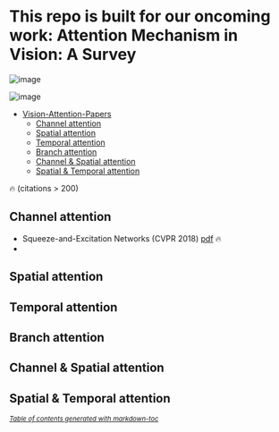 # This repo is built for our oncoming work: Attention Mechanism in Vision: A Survey

![image](https://github.com/MenghaoGuo/Awesome-Vision-Attentions/blob/main/imgs/timeline.png)


![image](https://github.com/MenghaoGuo/Awesome-Vision-Attentions/blob/main/imgs/attention_category.png)



- [Vision-Attention-Papers](#vision-attention-papers)
  * [Channel attention](#channel-attention)
  * [Spatial attention](#spatial-attention)
  * [Temporal attention](#temporal-attention)
  * [Branch attention](#branch-attention)
  * [Channel \& Spatial attention](#channel----spatial-attention)
  * [Spatial \& Temporal attention](#spatial----temporal-attention)


🔥 (citations > 200) 

## Channel attention

* Squeeze-and-Excitation Networks (CVPR 2018) [pdf](https://arxiv.org/pdf/1709.01507)  🔥 
* 

## Spatial attention 

## Temporal attention 

## Branch attention 

## Channel \& Spatial attention

## Spatial \& Temporal attention



<small><i><a href='http://ecotrust-canada.github.io/markdown-toc/'>Table of contents generated with markdown-toc</a></i></small>
